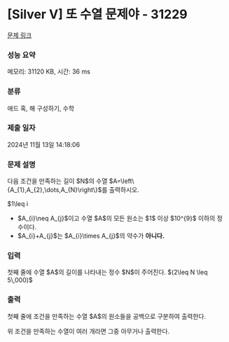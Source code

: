 # [Silver V] 또 수열 문제야 - 31229 

[문제 링크](https://www.acmicpc.net/problem/31229) 

### 성능 요약

메모리: 31120 KB, 시간: 36 ms

### 분류

애드 혹, 해 구성하기, 수학

### 제출 일자

2024년 11월 13일 14:18:06

### 문제 설명

<p>다음 조건을 만족하는 길이 $N$의 수열 $A=\left\{A_{1},A_{2},\dots,A_{N}\right\}$를 출력하시오.</p>

<p>$1\leq i<j \leq N$을 만족하는 모든 정수 $i$와 $j$에 대해서 다음 조건을 만족한다.</p>

<ul>
	<li>$A_{i}\neq A_{j}$이고 수열 $A$의 모든 원소는 $1$ 이상 $10^{9}$ 이하의 정수이다.</li>
	<li>$A_{i}+A_{j}$는 $A_{i}\times A_{j}$의 약수가 <strong>아니다.</strong></li>
</ul>

### 입력 

 <p>첫째 줄에 수열 $A$의 길이를 나타내는 정수 $N$이 주어진다. $(2\leq N \leq 5\,000)$</p>

### 출력 

 <p>첫째 줄에 조건을 만족하는 수열 $A$의 원소들을 공백으로 구분하여 출력한다.</p>

<p>위 조건을 만족하는 수열이 여러 개라면 그중 아무거나 출력한다.</p>

